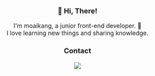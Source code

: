 <h3 align="center">👋 Hi, There!</h3>
<p align="center">
I'm moaikang, a junior front-end developer. 🌱 <br>
I love learning new things and sharing knowledge.
</p>

<h3 align="center">Contact</h3>
<p align="center">
  <a target="_blank" href="mailto:moaikang.dev@gmail.com?subject=Hello%20Ileri,%20From%20Github"><img src="https://img.shields.io/badge/gmail-%23D14836.svg?&style=flat-square&logo=gmail&logoColor=white" /></a>
</p>


